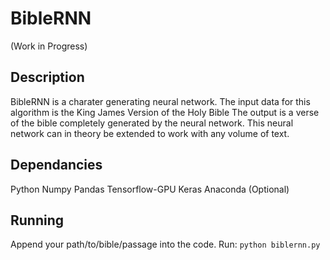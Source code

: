 # BibleRNN
(Work in Progress)

## Description
BibleRNN is a charater generating neural network. The input data for this algorithm is the King James Version of the Holy Bible
The output is a verse of the bible completely generated by the neural network. This neural network can in theory be extended to work with any volume of text. 

## Dependancies
Python
Numpy
Pandas
Tensorflow-GPU
Keras
Anaconda (Optional)

## Running
Append your path/to/bible/passage into the code. 
Run: `python biblernn.py `
